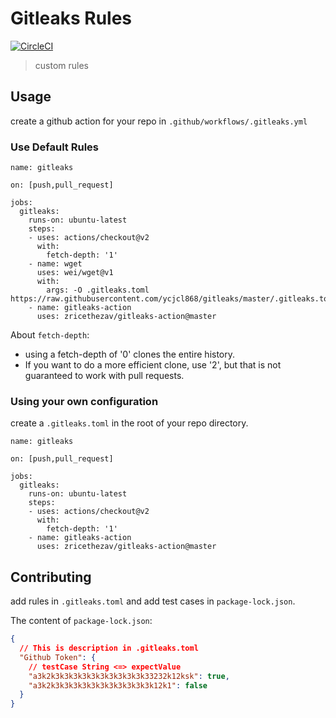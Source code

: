 # Gitleaks Rules

[![CircleCI](https://circleci.com/gh/ycjcl868/gitleaks.svg?style=svg)](https://circleci.com/gh/ycjcl868/gitleaks)

> custom rules

## Usage

create a github action for your repo in `.github/workflows/.gitleaks.yml`

### Use Default Rules

```
name: gitleaks

on: [push,pull_request]

jobs:
  gitleaks:
    runs-on: ubuntu-latest
    steps:
    - uses: actions/checkout@v2
      with:
        fetch-depth: '1'
    - name: wget
      uses: wei/wget@v1
      with:
        args: -O .gitleaks.toml https://raw.githubusercontent.com/ycjcl868/gitleaks/master/.gitleaks.toml
    - name: gitleaks-action
      uses: zricethezav/gitleaks-action@master
```

About `fetch-depth`:

- using a fetch-depth of '0' clones the entire history.
- If you want to do a more efficient clone, use '2', but that is not guaranteed to work with pull requests.

### Using your own configuration

create a `.gitleaks.toml` in the root of your repo directory.

```
name: gitleaks

on: [push,pull_request]

jobs:
  gitleaks:
    runs-on: ubuntu-latest
    steps:
    - uses: actions/checkout@v2
      with:
        fetch-depth: '1'
    - name: gitleaks-action
      uses: zricethezav/gitleaks-action@master
```

## Contributing

add rules in `.gitleaks.toml` and add test cases in `package-lock.json`.

The content of `package-lock.json`:

```json
{
  // This is description in .gitleaks.toml
  "Github Token": {
    // testCase String <=> expectValue
    "a3k2k3k3k3k3k3k3k3k3k3k3k33232k12ksk": true,
    "a3k2k3k3k3k3k3k3k3k3k3k3k3k12k1": false
  }
}
``` 